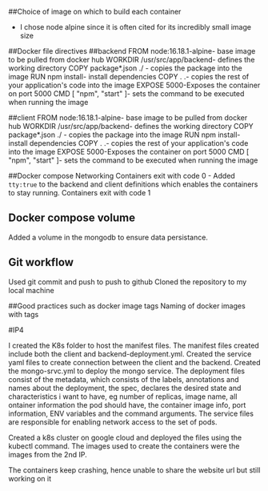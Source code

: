 ##Choice of image on which to build each container
   - I chose node alpine since it is  often cited  for its incredibly small image size

##Docker file directives
##backend
  FROM node:16.18.1-alpine- base image to be pulled from docker hub
  WORKDIR /usr/src/app/backend- defines the working directory
  COPY package*.json ./ - copies the package into the image
  RUN npm install- install dependencies
  COPY . .- copies the rest of your application's code into the image
  EXPOSE 5000-Exposes the container on port 5000
  CMD [ "npm", "start" ]- sets the command to be executed when running the image

##client
  FROM node:16.18.1-alpine- base image to be pulled from docker hub
  WORKDIR /usr/src/app/backend- defines the working directory
  COPY package*.json ./ - copies the package into the image
  RUN npm install- install dependencies
  COPY . .- copies the rest of your application's code into the image
  EXPOSE 5000-Exposes the container on port 5000
  CMD [ "npm", "start" ]- sets the command to be executed when running the image

##Docker compose Networking
  Containers exit with code 0 
    - Added `tty:true` to the backend and client definitions which enables the containers to stay running.
  Containers exit with code 1
  
## Docker compose volume
  Added a volume in the mongodb to ensure data persistance.

## Git workflow
  Used git commit and push to push to github
  Cloned the repository to my local machine

##Good practices such as docker image tags
  Naming of docker images with tags

  #IP4

  I created the K8s folder to host the manifest files. The manifest files created include both the client and backend-deployment.yml. 
  Created the service yaml files to create connection between the client and the backend. Created the mongo-srvc.yml to deploy the mongo service. 
  The deployment files consist of the metadata, which consists of the labels, annotations and names about the deployment, the spec, declares the desired state and characteristics i want to have, eg number of replicas, image name, all ontainer information the pod should have, the container image info, port information, ENV variables and the command arguments.
  The service files are responsible for enabling network access to the set of pods.

  Created a k8s cluster on google cloud and deployed  the files using the kubectl command. The images used to create the containers were the images from the 2nd IP. 

  The containers keep crashing, hence unable to share the website url but still working on it

  